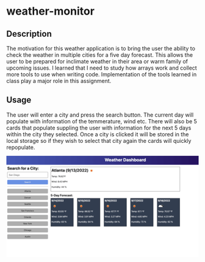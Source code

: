 # weather-monitor

## Description



The motivation for this weather application is to bring the user the ability to check the weather in multiple cities for a five day forecast. This allows the user to be prepared for inclimate weather in their area or warm family of upcoming issues. I learned that I need to study how arrays work and collect more tools to use when writing code. Implementation of the tools learned in class play a major role in this assignment.



## Usage

The user will enter a city and press the search button. The current day will populate with information of the temmerature, wind etc. There will also be 5 cards that populate suppling the user with information for the next 5 days within the city they selected. Once a city is clicked it will be stored in the local storage so if they wish to select that city again the cards will quickly repopulate. 



![image of weather dashboard](./assets/images/06-server-side-apis-homework-demo.png)
